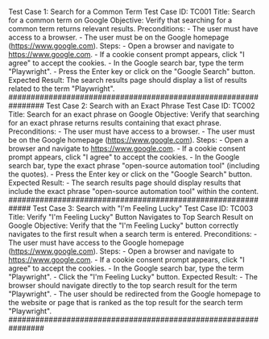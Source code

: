 Test Case 1: Search for a Common Term
    Test Case ID: TC001
    Title: Search for a common term on Google
    Objective: Verify that searching for a common term returns relevant results.
    Preconditions:
        - The user must have access to a browser.
        - The user must be on the Google homepage (https://www.google.com).
Steps:
    - Open a browser and navigate to https://www.google.com.
    - If a cookie consent prompt appears, click "I agree" to accept the cookies.
    - In the Google search bar, type the term "Playwright".
    - Press the Enter key or click on the "Google Search" button.
Expected Result:
    The search results page should display a list of results related to the term "Playwright".
################################################################
Test Case 2: Search with an Exact Phrase
    Test Case ID: TC002
    Title: Search for an exact phrase on Google
    Objective: Verify that searching for an exact phrase returns results containing that exact phrase.
    Preconditions:
        - The user must have access to a browser.
        - The user must be on the Google homepage (https://www.google.com).
Steps:
    - Open a browser and navigate to https://www.google.com.
    - If a cookie consent prompt appears, click "I agree" to accept the cookies.
    - In the Google search bar, type the exact phrase "open-source automation tool" (including the quotes).
    - Press the Enter key or click on the "Google Search" button.
Expected Result:
    - The search results page should display results that include the exact phrase "open-source automation tool" within the content.
#############################################################
Test Case 3: Search with "I'm Feeling Lucky"
    Test Case ID: TC003
    Title: Verify "I'm Feeling Lucky" Button Navigates to Top Search Result on Google
    Objective: Verify that the "I'm Feeling Lucky" button correctly navigates to the first result when a search term is entered.
    Preconditions:
        - The user must have access to the Google homepage (https://www.google.com).
Steps:
    - Open a browser and navigate to https://www.google.com.
    - If a cookie consent prompt appears, click "I agree" to accept the cookies.
    - In the Google search bar, type the term "Playwright".
    - Click the "I'm Feeling Lucky" button.
Expected Result:
    - The browser should navigate directly to the top search result for the term "Playwright".
    - The user should be redirected from the Google homepage to the website or page that is ranked as the top result for the search term "Playwright".
################################################################